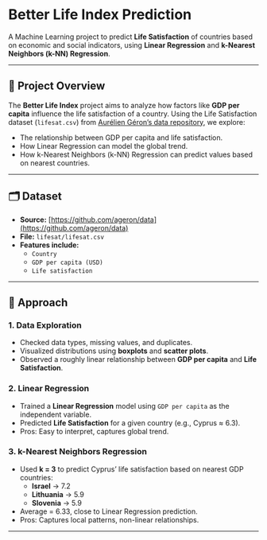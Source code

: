 # Better Life Index Prediction

A Machine Learning project to predict **Life Satisfaction** of countries based on economic and social indicators, using **Linear Regression** and **k-Nearest Neighbors (k-NN) Regression**.

---

## 📖 Project Overview

The **Better Life Index** project aims to analyze how factors like **GDP per capita** influence the life satisfaction of a country. Using the Life Satisfaction dataset (`lifesat.csv`) from [Aurélien Géron’s data repository](https://github.com/ageron/data), we explore:

- The relationship between GDP per capita and life satisfaction.
- How Linear Regression can model the global trend.
- How k-Nearest Neighbors (k-NN) Regression can predict values based on nearest countries.

---

## 🗂 Dataset

- **Source:** [https://github.com/ageron/data](https://github.com/ageron/data)  
- **File:** `lifesat/lifesat.csv`  
- **Features include:**
  - `Country`
  - `GDP per capita (USD)`
  - `Life satisfaction`

---

## 🧠 Approach

### 1. Data Exploration
- Checked data types, missing values, and duplicates.
- Visualized distributions using **boxplots** and **scatter plots**.
- Observed a roughly linear relationship between **GDP per capita** and **Life Satisfaction**.

### 2. Linear Regression
- Trained a **Linear Regression** model using `GDP per capita` as the independent variable.
- Predicted **Life Satisfaction** for a given country (e.g., Cyprus ≈ 6.3).
- Pros: Easy to interpret, captures global trend.  

### 3. k-Nearest Neighbors Regression
- Used **k = 3** to predict Cyprus’ life satisfaction based on nearest GDP countries:
  - **Israel** → 7.2  
  - **Lithuania** → 5.9  
  - **Slovenia** → 5.9  
- Average = 6.33, close to Linear Regression prediction.
- Pros: Captures local patterns, non-linear relationships.

---
